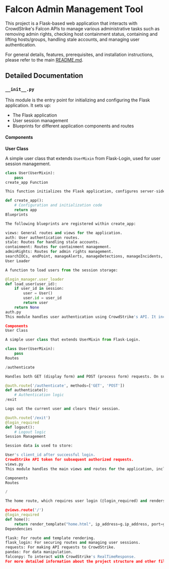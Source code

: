 # Falcon Admin Management Tool

This project is a Flask-based web application that interacts with CrowdStrike's Falcon APIs 
to manage various administrative tasks such as removing admin rights, checking host containment status, containing and lifting hosts/groups,
handling stale accounts, and managing user authentication.

For general details, features, prerequisites, and installation instructions, please refer to the main [README.md](https://github.com/zayeemZaki/FullStackCrowdStrikeAutomation/blob/main/README.md).

## Detailed Documentation

### `__init__.py`

This module is the entry point for initializing and configuring the Flask application. It sets up:

- The Flask application
- User session management
- Blueprints for different application components and routes

#### Components

**User Class**

A simple user class that extends `UserMixin` from Flask-Login, used for user session management.

```python
class User(UserMixin):
    pass
create_app Function

This function initializes the Flask application, configures server-side sessions using flask_session, registers blueprints, and sets up Flask-Login for managing user authentication.

def create_app():
    # Configuration and initialization code
    return app
Blueprints

The following blueprints are registered within create_app:

views: General routes and views for the application.
auth: User authentication routes.
stale: Routes for handling stale accounts.
containment: Routes for containment management.
adminRights: Routes for admin rights management.
searchIOCs, endPoint, manageAlerts, manageDetections, manageIncidents, manageBehaviors, crowdscores: EndPoint management routes.
User Loader

A function to load users from the session storage:

@login_manager.user_loader
def load_user(user_id):
    if user_id in session:
        user = User()
        user.id = user_id
        return user
    return None
auth.py
This module handles user authentication using CrowdStrike's API. It includes routes for user login and logout.

Components
User Class

A simple user class that extends UserMixin from Flask-Login.

class User(UserMixin):
    pass
Routes

/authenticate

Handles both GET (display form) and POST (process form) requests. On successful authentication, it stores the session token, logs in the user, and redirects to the home page.

@auth.route('/authenticate', methods=['GET', 'POST'])
def authenticate():
    # Authentication logic
/exit

Logs out the current user and clears their session.

@auth.route('/exit')
@login_required
def logout():
    # Logout logic
Session Management

Session data is used to store:

User's client_id after successful login.
CrowdStrike API token for subsequent authorized requests.
views.py
This module handles the main views and routes for the application, including rendering templates and securing routes.

Components
Routes

/

The home route, which requires user login (@login_required) and renders the home.html template, passing the user's IP address, port, and current user object.

@views.route('/')
@login_required
def home():
    return render_template("home.html", ip_address=g.ip_address, port=g.port, user=current_user)
Dependencies

flask: For route and template rendering.
flask_login: For securing routes and managing user sessions.
requests: For making API requests to CrowdStrike.
pandas: For data manipulation.
falconpy: To interact with CrowdStrike's RealTimeResponse.
For more detailed information about the project structure and other files, please refer to the main README.md.
